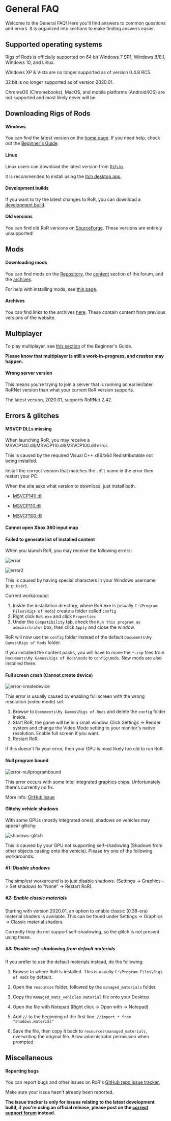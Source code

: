 General FAQ
============



Welcome to the General FAQ! Here you'll find answers to common questions and errors.
It is organized into sections to make finding answers easier.

## Supported operating systems 
 
Rigs of Rods is officially supported on 64 bit Windows 7 SP1, Windows 8/8.1, Windows 10, and Linux.

Windows XP & Vista are no longer supported as of version 0.4.8 RC5. 

32 bit is no longer supported as of version 2020.01.

ChromeOS (Chromebooks), MacOS, and mobile platforms (Android/iOS) are not supported and most likely never will be.

## Downloading Rigs of Rods

#### Windows

You can find the latest version on the [home page](https://www.rigsofrods.org/). If you need help, check out the [Beginner's Guide](/gameplay/beginners-guide/).

#### Linux

Linux users can download the latest version from [Itch.io](https://rigs-of-rods.itch.io/rigs-of-rods).

It is recommended to install using the [Itch desktop app](https://itch.io/app).

#### Development builds 

If you want to try the latest changes to RoR, you can download a [development build](https://forum.rigsofrods.org/threads/ror-development-builds-for-windows-and-linux.696/).


#### Old versions 

You can find old RoR versions on [SourceForge](https://sourceforge.net/projects/rigsofrods/files/rigsofrods/). These versions are entirely unsupported!

## Mods

#### Downloading mods

You can find mods on the [Repository](https://forum.rigsofrods.org/resources/), the [content](https://forum.rigsofrods.org/#repository.11) section of the forum, and the [archives](https://archives.rigsofrods.net).

For help with installing mods, see [this page](/gameplay/installing-content/).

#### Archives

You can find links to the archives [here](https://archives.rigsofrods.net). These contain content from previous versions of the website.

## Multiplayer

To play multiplayer, see [this section](/gameplay/beginners-guide/#multiplayer) of the Beginner's Guide.

**Please know that multiplayer is still a work-in-progress, and crashes may happen.**

#### Wrong server version

This means you're trying to join a server that is running an earlier/later RoRNet version than what your current RoR version supports.

The latest version, 2020.01, supports RoRNet 2.42.


## Errors & glitches

#### MSVCP DLLs missing

When launching RoR, you may receive a MSVCP140.dll/MSVCP110.dll/MSVCP100.dll error.

This is caused by the required Visual C++ x86/x64 Redistributable not being installed. 

Install the correct version that matches the `.dll` name in the error then restart your PC.

When the site asks what version to download, just install both. 

- [MSVCP140.dll](https://www.microsoft.com/en-us/download/details.aspx?id=48145)

- [MSVCP110.dll](https://www.microsoft.com/en-us/download/details.aspx?id=30679)

- [MSVCP100.dll](https://www.microsoft.com/en-us/download/details.aspx?id=26999)


#### Cannot open Xbox 360 input map 
#### Failed to generate list of installed content

When you launch RoR, you may receive the following errors:

![error](/images/error-special-chars.png)

![error2](/images/error-generatecontent.png)

This is caused by having special characters in your Windows username (e.g. `Usér`).  

Current workaround:

1. Inside the installation directory, where RoR.exe is (usually `C:\Program Files\Rigs of Rods`) create a folder called `config`
2. Right click `RoR.exe` and click `Properties`
3. Under the `Compatibility` tab, check the `Run this program as administrator` box, then click `Apply` and close the window. 

RoR will now use the `config` folder instead of the default `Documents\My Games\Rigs of Rods` folder. 

If you installed the content packs, you will have to move the `*.zip` files from `Documents\My Games\Rigs of Rods\mods` to `config\mods`. New mods are also installed there.

#### Full screen crash (Cannot create device)

![error-createdevice](/images/error-createdevice.png) 

This error is usually caused by enabling full screen with the wrong resolution (video mode) set. 

1. Browse to `Documents\My Games\Rigs of Rods` and delete the `config` folder inside.
2. Start RoR, the game will be in a small window. Click Settings -> Render system and change the Video Mode setting to your monitor's native resolution. Enable full screen if you want.
3. Restart RoR.

If this doesn't fix your error, then your GPU is most likely too old to run RoR. 

#### Null program bound

![error-nullprogrambound](/images/error-nullprogrambound.png)

This error occurs with some Intel integrated graphics chips. Unfortunately there's currently no fix.

More info: [GitHub issue](https://github.com/RigsOfRods/rigs-of-rods/issues/2385)

#### Glitchy vehicle shadows

With some GPUs (mostly integrated ones), shadows on vehicles may appear glitchy: 

![shadows-glitch](/images/shadows-glitch.gif)

This is caused by your GPU not supporting self-shadowing (Shadows from other objects casting onto the vehicle). Please try one of the following workarounds:

##### #1: Disable shadows 

The simplest workaround is to just disable shadows. (Settings -> Graphics -> Set shadows to "None" -> Restart RoR).

##### #2: Enable classic materials
 
Starting with version 2020.01, an option to enable classic (0.38-era) material shaders is available. This can be found under Settings -> Graphics -> Classic material shaders. 

Currently they do not support self-shadowing, so the glitch is not present using these.

##### #3: Disable self-shadowing from default materials 

If you prefer to use the default materials instead, do the following: 

1. Browse to where RoR is installed. This is usually `C:\Program Files\Rigs of Rods` by default. 

2. Open the `resources` folder, followed by the  `managed_materials` folder. 

3. Copy the `managed_mats_vehicles.material` file onto your Desktop. 

4. Open the file with Notepad (Right click -> Open with -> Notepad)

5. Add `//` to the beginning of the first line: `//import * from "shadows.material"`

6. Save the file, then copy it back to `resources\managed_materials`, overwriting the original file. Allow administrator permission when prompted.



## Miscellaneous

#### Reporting bugs

You can report bugs and other issues on RoR's [GitHub repo issue tracker.](https://github.com/RigsOfRods/rigs-of-rods/issues) 

Make sure your issue hasn't already been reported.

**The issue tracker is only for issues relating to the latest development build, if you're using an official release, please post on the [correct support forum](https://forum.rigsofrods.org/#troubleshooting.7) instead.** 
